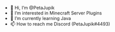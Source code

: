- 👋 Hi, I’m @PetaJupik
- 👀 I’m interested in Minecraft Server Plugins
- 🌱 I’m currently learning Java
- 📫 How to reach me Discord (PetaJupik#4493)

<!---
PetaJupik/PetaJupik is a ✨ special ✨ repository because its `README.md` (this file) appears on your GitHub profile.
You can click the Preview link to take a look at your changes.
--->
